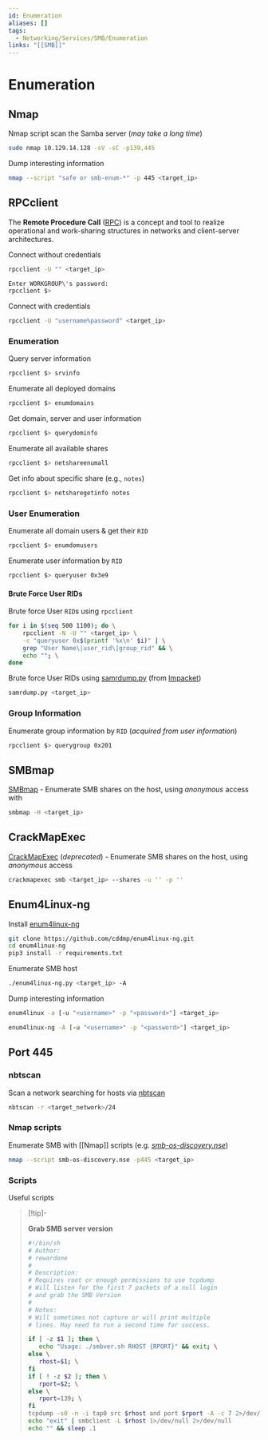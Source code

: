 ```yaml
---
id: Enumeration
aliases: []
tags:
  - Networking/Services/SMB/Enumeration
links: "[[SMB]]"
---
```


# Enumeration

<!-- Nmap {{{-->
## Nmap

Nmap script scan the Samba server (*may take a long time*)

```sh
sudo nmap 10.129.14.128 -sV -sC -p139,445
```

Dump interesting information

```sh
nmap --script "safe or smb-enum-*" -p 445 <target_ip>
```
<!-- }}} -->

<!-- RPCclient {{{-->
## RPCclient

The **Remote Procedure Call** ([RPC](https://www.geeksforgeeks.org/operating-systems/remote-procedure-call-rpc-in-operating-system/))
is a concept and tool to realize operational and work-sharing structures in
networks and client-server architectures.

Connect without credentials

```sh
rpcclient -U "" <target_ip>
```
```sh
Enter WORKGROUP\'s password:
rpcclient $>
```

Connect with credentials

```sh
rpcclient -U "username%password" <target_ip>
```

### Enumeration

Query server information

```sh
rpcclient $> srvinfo
```

Enumerate all deployed domains

```sh
rpcclient $> enumdomains
```

Get domain, server and user information

```sh
rpcclient $> querydominfo
```

Enumerate all available shares

```sh
rpcclient $> netshareenumall
```

Get info about specific share (e.g., `notes`)

```sh
rpcclient $> netsharegetinfo notes
```

### User Enumeration

Enumerate all domain users & get their `RID`

```sh
rpcclient $> enumdomusers
```

Enumerate user information by `RID`

```sh
rpcclient $> queryuser 0x3e9
```

#### Brute Force User RIDs

Brute force User `RID`s using `rpcclient`

```sh
for i in $(seq 500 1100); do \
    rpcclient -N -U "" <target_ip> \
    -c "queryuser 0x$(printf '%x\n' $i)" | \
    grep "User Name\|user_rid\|group_rid" && \
    echo ""; \
done
```

Brute force User RIDs using [samrdump.py](https://github.com/fortra/impacket/blob/master/examples/samrdump.py)
(from [Impacket](https://github.com/fortra/impacket))

```sh
samrdump.py <target_ip>
```

### Group Information

Enumerate group information by `RID` (*acquired from user information*)

```sh
rpcclient $> querygroup 0x201
```
<!-- }}} -->

<!-- SMBmap {{{-->
## SMBmap

[SMBmap](https://github.com/ShawnDEvans/smbmap) -
Enumerate SMB shares on the host, using *anonymous* access with

```sh
smbmap -H <target_ip>
```
<!-- }}} -->

<!-- CrackMapExec {{{-->
## CrackMapExec

[CrackMapExec](https://github.com/byt3bl33d3r/CrackMapExec) (*deprecated*) -
Enumerate SMB shares on the host, using *anonymous* access

```sh
crackmapexec smb <target_ip> --shares -u '' -p ''
```
<!-- }}} -->

<!-- Enum4Linux-ng {{{-->
## Enum4Linux-ng

Install [enum4linux-ng](https://github.com/cddmp/enum4linux-ng)

```sh
git clone https://github.com/cddmp/enum4linux-ng.git
cd enum4linux-ng
pip3 install -r requirements.txt
```

Enumerate SMB host

```sh
./enum4linux-ng.py <target_ip> -A
```

Dump interesting information

```sh
enum4linux -a [-u "<username>" -p "<password>"] <target_ip>
```

```sh
enum4linux-ng -A [-u "<username>" -p "<password>"] <target_ip>
```
<!-- }}} -->

<!-- Port 445 {{{-->
## Port 445

### nbtscan

Scan a network searching for hosts via
[nbtscan](https://www.kali.org/tools/nbtscan/)

```sh
nbtscan -r <target_network>/24
```

### Nmap scripts

Enumerate SMB with [[Nmap]] scripts (e.g. *[smb-os-discovery.nse](https://nmap.org/nsedoc/scripts/smb-os-discovery.html)*)

```sh
nmap --script smb-os-discovery.nse -p445 <target_ip>
```

### Scripts

Useful scripts

> [!tip]-
>
> **Grab SMB server version**
>
>```sh
>#!/bin/sh
># Author:
># rewardone
>#
># Description:
># Requires root or enough permissions to use tcpdump
># Will listen for the first 7 packets of a null login
># and grab the SMB Version
>#
># Notes:
># Will sometimes not capture or will print multiple
># lines. May need to run a second time for success.
>
>if [ -z $1 ]; then \
>    echo "Usage: ./smbver.sh RHOST {RPORT}" && exit; \
>else \
>    rhost=$1; \
>fi
>if [ ! -z $2 ]; then \
>    rport=$2; \
>else \
>    rport=139; \
>fi
>tcpdump -s0 -n -i tap0 src $rhost and port $rport -A -c 7 2>/dev/null | grep -i "samba\|s.a.m" | tr -d '.' | grep -oP 'UnixSamba.*[0-9a-z]' | tr -d '\n' & echo -n "$rhost: " &
>echo "exit" | smbclient -L $rhost 1>/dev/null 2>/dev/null
>echo "" && sleep .1
>```
<!-- }}} -->
